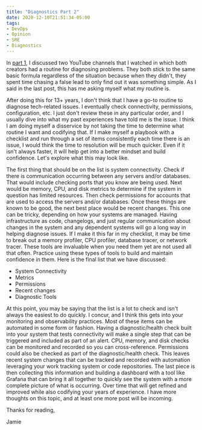 ```yaml
---
title: "Diagnostics Part 2"
date: 2020-12-10T21:51:34-05:00
tags:
- DevOps
- Opinion
- SRE
- Diagnostics
---
```


In [part 1](https://www.phillipsj.net/posts/diagnostics-part-1/), I discussed two YouTube channels that I watched in which both creators had a routine for diagnosing problems. They both stick to the same basic formula regardless of the situation because when they didn't, they spent time chasing a false lead to only find out it was something simple. As I said in the last post, this has me asking myself what my routine is. 

After doing this for 13+ years, I don't think that I have a go-to routine to diagnose tech-related issues. I eventually check connectivity, permissions, configuration, etc. I just don't review these in any particular order, and I usually dive into what my past experiences have told me is the issue. I think I am doing myself a disservice by not taking the time to determine what routine I want and codifying that. If I make myself a playbook with a checklist and run through a set of items consistently each time there is an issue, I would think the time to resolution will be much quicker. Even if it isn't always faster, it will help get into a better mindset and build confidence. Let's explore what this may look like.

The first thing that should be on the list is system connectivity. Check if there is communication occurring between any servers and/or databases. That would include checking ports that you know are being used. Next would be memory, CPU, and disk metrics to determine if the system in question has limited resources. Then check permissions for accounts that are used to access the servers and/or databases. Once these things are known to be good, the next best place would be recent changes. This one can be tricky, depending on how your systems are managed. Having infrastructure as code, changelogs, and just regular communication about changes in the system and any dependent systems will go a long way in helping diagnose issues. If I make it this far in my checklist, it may be time to break out a memory profiler, CPU profiler, database tracer, or network tracer. These tools are invaluable when you need them yet are not used all that often. Practice using these types of tools to build and maintain confidence in them. Here is the final list that we have discussed:

* System Connectivity
* Metrics
* Permissions
* Recent changes
* Diagnostic Tools

At this point, you may be saying that the list is a lot to check and isn't always the easiest to do quickly. I concur, and I think this gets into your monitoring and observability practices. Most of these items can be automated in some form or fashion. Having a diagnostic/health check built into your system that tests connectivity will make a single step that can be triggered and included as part of an alert. CPU, memory, and disk checks can be monitored and recorded so you can cross-reference. Permissions could also be checked as part of the diagnostic/health check. This leaves recent system changes that can be tracked and recorded with automation leveraging your work tracking system or code repositories. The last piece is then collecting this information and building a dashboard with a tool like Grafana that can bring it all together to quickly see the system with a more complete picture of what is occurring. Over time that will get refined and improved while also codifying your years of experience. I have more thoughts on this topic, and at least one more post will be incoming.

Thanks for reading,

Jamie

